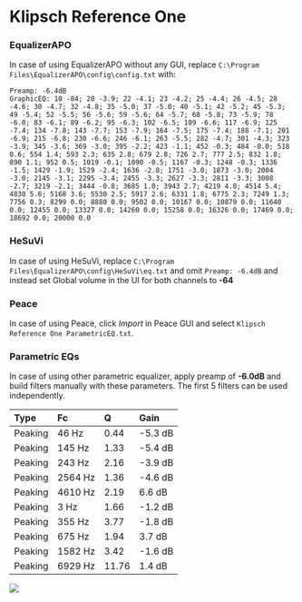# Klipsch Reference One

### EqualizerAPO
In case of using EqualizerAPO without any GUI, replace `C:\Program Files\EqualizerAPO\config\config.txt`
with:
```
Preamp: -6.4dB
GraphicEQ: 10 -84; 20 -3.9; 22 -4.1; 23 -4.2; 25 -4.4; 26 -4.5; 28 -4.6; 30 -4.7; 32 -4.8; 35 -5.0; 37 -5.0; 40 -5.1; 42 -5.2; 45 -5.3; 49 -5.4; 52 -5.5; 56 -5.6; 59 -5.6; 64 -5.7; 68 -5.8; 73 -5.9; 78 -6.0; 83 -6.1; 89 -6.2; 95 -6.3; 102 -6.5; 109 -6.6; 117 -6.9; 125 -7.4; 134 -7.8; 143 -7.7; 153 -7.9; 164 -7.5; 175 -7.4; 188 -7.1; 201 -6.9; 215 -6.8; 230 -6.6; 246 -6.1; 263 -5.5; 282 -4.7; 301 -4.3; 323 -3.9; 345 -3.6; 369 -3.0; 395 -2.2; 423 -1.1; 452 -0.3; 484 -0.0; 518 0.6; 554 1.4; 593 2.3; 635 2.8; 679 2.8; 726 2.7; 777 2.5; 832 1.8; 890 1.1; 952 0.5; 1019 -0.1; 1090 -0.5; 1167 -0.3; 1248 -0.3; 1336 -1.5; 1429 -1.9; 1529 -2.4; 1636 -2.8; 1751 -3.0; 1873 -3.0; 2004 -3.0; 2145 -3.1; 2295 -3.4; 2455 -3.3; 2627 -3.3; 2811 -3.3; 3008 -2.7; 3219 -2.1; 3444 -0.8; 3685 1.0; 3943 2.7; 4219 4.0; 4514 5.4; 4830 5.6; 5168 3.6; 5530 2.5; 5917 2.6; 6331 1.8; 6775 2.3; 7249 1.3; 7756 0.3; 8299 0.0; 8880 0.0; 9502 0.0; 10167 0.0; 10879 0.0; 11640 0.0; 12455 0.0; 13327 0.0; 14260 0.0; 15258 0.0; 16326 0.0; 17469 0.0; 18692 0.0; 20000 0.0
```

### HeSuVi
In case of using HeSuVi, replace `C:\Program Files\EqualizerAPO\config\HeSuVi\eq.txt` and omit `Preamp:
-6.4dB` and instead set Global volume in the UI for both channels to **-64**

### Peace
In case of using Peace, click *Import* in Peace GUI and select `Klipsch Reference One ParametricEQ.txt`.

### Parametric EQs
In case of using other parametric equalizer, apply preamp of **-6.0dB** and build filters manually with
these parameters. The first 5 filters can be used independently.

| Type    | Fc      |     Q | Gain    |
|:--------|:--------|:------|:--------|
| Peaking | 46 Hz   |  0.44 | -5.3 dB |
| Peaking | 145 Hz  |  1.33 | -5.4 dB |
| Peaking | 243 Hz  |  2.16 | -3.9 dB |
| Peaking | 2564 Hz |  1.36 | -4.6 dB |
| Peaking | 4610 Hz |  2.19 | 6.6 dB  |
| Peaking | 3 Hz    |  1.66 | -1.2 dB |
| Peaking | 355 Hz  |  3.77 | -1.8 dB |
| Peaking | 675 Hz  |  1.94 | 3.7 dB  |
| Peaking | 1582 Hz |  3.42 | -1.6 dB |
| Peaking | 6929 Hz | 11.76 | 1.4 dB  |

![](https://raw.githubusercontent.com/jaakkopasanen/AutoEq/master/results/innerfidelity/sbaf-serious/Klipsch%20Reference%20One/Klipsch%20Reference%20One.png)